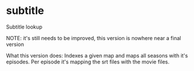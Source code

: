 # subtitle
Subtitle lookup

NOTE: it's still needs to be improved, this version is nowhere near a final version

What this version does: 
Indexes a given map and maps all seasons with it's episodes.
Per episode it's mapping the srt files with the movie files.
